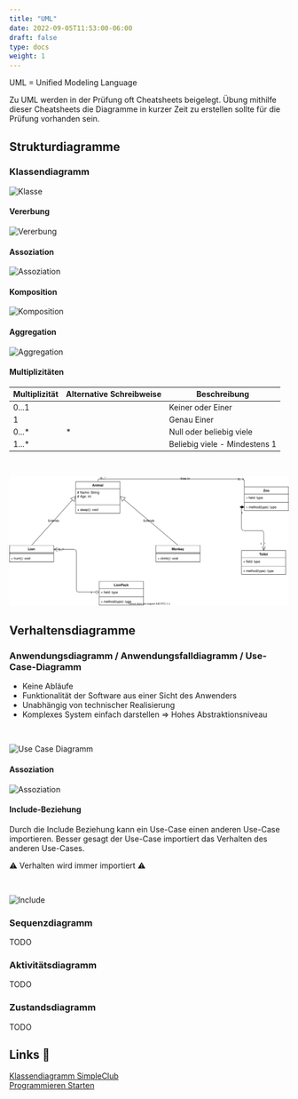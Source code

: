 ```yaml
---
title: "UML"
date: 2022-09-05T11:53:00-06:00
draft: false
type: docs
weight: 1
---
```


UML = Unified Modeling Language

Zu UML werden in der Prüfung oft Cheatsheets beigelegt. Übung mithilfe dieser Cheatsheets die Diagramme in kurzer Zeit zu erstellen sollte für die Prüfung vorhanden sein.

## Strukturdiagramme

### Klassendiagramm

![Klasse](./Klassendiagramm/UML-Klasse.svg)

#### Vererbung

![Vererbung](./Klassendiagramm/UML-Vererbung.svg)

#### Assoziation

![Assoziation](./Klassendiagramm/UML-Assoziation.svg)

#### Komposition

![Komposition](./Klassendiagramm/UML-Komposition.svg)

#### Aggregation

![Aggregation](./Klassendiagramm/UML-Aggregation.svg)

#### Multiplizitäten

| Multiplizität | Alternative Schreibweise | Beschreibung                  |
| ------------- | ------------------------ | ----------------------------- |
| 0...1         |                          | Keiner oder Einer             |
| 1             |                          | Genau Einer                   |
| 0...\*        | \*                       | Null oder beliebig viele      |
| 1...\*        |                          | Beliebig viele - Mindestens 1 |

<br>

![Multiplizitäten](./Klassendiagramm/UML-Multiplizitäten.svg)

## Verhaltensdiagramme

### Anwendungsdiagramm / Anwendungsfalldiagramm / Use-Case-Diagramm

- Keine Abläufe
- Funktionalität der Software aus einer Sicht des Anwenders
- Unabhängig von technischer Realisierung
- Komplexes System einfach darstellen => Hohes Abstraktionsniveau

<br>

![Use Case Diagramm](./Use-Case-Diagramm/Use-Case-Diagramm-General.svg)

#### Assoziation

![Assoziation](./Use-Case-Diagramm/Use-Case-Diagramm-Assoziation.svg)

#### Include-Beziehung

Durch die Include Beziehung kann ein Use-Case einen anderen Use-Case importieren. Besser gesagt der Use-Case importiert das Verhalten des anderen Use-Cases.  
  
⚠️ Verhalten wird immer importiert ⚠️

<br>

![Include](./Use-Case-Diagramm/Use-Case-Diagramm-Include.svg)

### Sequenzdiagramm

TODO

### Aktivitätsdiagramm

TODO

### Zustandsdiagramm

TODO

## Links 🔗

[Klassendiagramm SimpleClub](https://www.youtube.com/watch?v=zzwUH3vbNkc)  
[Programmieren Starten](https://www.youtube.com/playlist?list=PL_pqkvxZ6ho05rbgNaakWmxFmT9qEXzIo)
